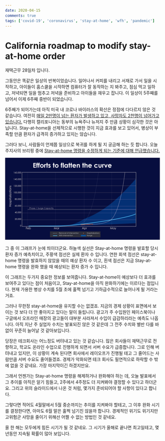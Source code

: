 ```yaml
---
date: 2020-04-15
comments: true
tags: ['covid-19', 'coronavirus', 'stay-at-home', 'wfh', 'pandemic']
---
```


# California roadmap to modify stay-at-home order

재택근무 28일차 입니다.

그동안은 똑같은 일상의 반복이었습니다. 일어나서 커피를 내리고 서재로 가서 일을
시작하고, 아이들이 홈스쿨을 시작하면 컴퓨터가 잘 동작하는 지 봐주고, 점심 먹고
일하고, 저녁되면 일을 멈추고 저녁을 준비하고 아이들을 재우고 잡니다. 이 일상이
5주째를 넘어서 이제 6주째 중반이 되었습니다.

6주째가 되어가는데 아직 미국 내 코로나 바이러스의 확산은 정점에 다다르지 않은 것
같습니다. 여전히 [매일 2만명이 넘는 환자가 발생하고 있고, 사망자도 2천명이
넘어가고 있습니다.](https://www.worldometers.info/coronavirus/country/us/)
다행히 캘리포니아는 동부의 뉴욕주나 뉴저지 주 만큼 상황이 심각한 것은 아닙니다.
Stay-at-home을 선제적으로 시행한 것이 지금 효과를 보고 있어서, 병상이 부족할
만큼 환자가 급격히 증가하고 있지는 않습니다.

그러다 보니, 사람들이 언제쯤 일상으로 복귀를 하게 될 지 궁금해 하는 듯 합니다.
오늘 주지사의 브리핑 중에 [Stay-at-home 명령을 수정하게 되는 기준에 대해
언급했습니다.](https://www.gov.ca.gov/wp-content/uploads/2020/04/California-Roadmap-to-Modify-the-Stay-at-Home-Order.pdf)

![Flatten the Curve](/media/blog/2020-04-15_california-stay-at-home.png)

그 중 이 그래프가 눈에 띄이더군요. 하늘색 실선은 Stay-at-home 명령을 발효할 당시
환자 증가 예측치이고, 주황색 점선은 실제 환자 수 입니다. 연한 회색 점선은
stay-at-home 명령을 발효하지 않았을 때의 예상 환자 수 이고, 흰색 점선은 지금
Stay-at-home 명령을 완화 했을 때 예상되는 환자 증가 수 입니다.

이 그래프는 두가지 중요한 정보를 보여줍니다. Stay-at-home이 예상보다 더 효과를
보여주고 있다는 점이 처음이고, Stay-at-home을 아직 완화하기에는 이르다는
점입니다. 현재 가용한 병상 수치를 5월 초에 훌쩍 넘기고 기하급수적으로 늘어나게
될 거라는 거죠.

그러나 무한정 stay-at-home을 유지할 수는 없겠죠. 지금의 경제 상황이 표면에서
보이는 것 보다 더 안 좋아지고 있다는 말이 들립니다. 광고가 주 수입원인
페이스북이나 구글에서 오프라인 매장의 광고들이 대부분 사라져서 수입이
급감하리라는 예측도 나옵니다. 아직 지난 주 실업자 수치는 발표되진 않은 것 같은데
그 전주 수치와 별반 다를 바 없이 꾸준히 늘어날 것 같아보입니다.

당장은 테크회사는 어느정도 버텨내고 있는 것 같습니다. 많은 회사들이 재택근무로
전향하고, 학교도 온라인 수업으로 진행하게 되면서 서버 수요가 급증합니다. 그로
인해 버텨내고 있지만, 이 상황이 계속 된다면 회사에서 레이오프가 진행될 테고 그
줄어드는 사람만큼 서버 수요도 줄어들겠죠. 경제가 악화되면 테크 회사도 필연적으로
하락할 수 밖에 없을 것 같네요. 가장 마지막이긴 하겠지만요.

그래서 언젠가는 Stay-at-home 명령을 해제하거나 완화해야 하는 데, 오늘 발표에서
그 추이를 아직은 알기 힘들고, 2주에서 4주정도 더 지켜봐야 결정할 수 있다고
하더군요. 그리고 위의 슬라이드에서 나온 것 처럼, 몇가지 준비되어야 할 사항이
있다고 합니다.

그렇다면 적어도 4월말에서 5월 중순까지는 추이를 지켜봐야 할테고, 그 이후 완화
시기를 결정한다면, 아마도 6월 말은 훌쩍 넘기진 않을까 합니다. 경제적인 위기도
위기지만 고위험군 사망을 줄이기 위해선 어쩔 수 없는 방법인 것 같네요.

올 한 해는 모두에게 힘든 시기가 될 것 같네요. 그 시기가 올해로 끝나면
최고일테고, 몇년동안 지속될 확률이 많아 보입니다.
